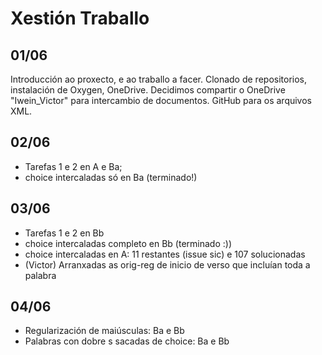 # Xestión Traballo
## 01/06
Introducción ao proxecto, e ao traballo a facer. Clonado de repositorios, instalación de Oxygen, OneDrive.
Decidimos compartir o OneDrive "Iwein_Victor" para intercambio de documentos. GitHub para os arquivos XML.

## 02/06


- Tarefas 1 e 2 en A e Ba;
- choice intercaladas só en Ba (terminado!)


## 03/06

- Tarefas 1 e 2 en Bb
- choice intercaladas completo en Bb (terminado :))
- choice intercaladas en A: 11 restantes (issue sic) e 107 solucionadas
- (Victor) Arranxadas as orig-reg de inicio de verso que incluían toda a palabra
## 04/06

- Regularización de maiúsculas: Ba e Bb
- Palabras con dobre s sacadas de choice: Ba e Bb


